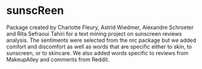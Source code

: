 # sunscReen
 
Package created by Charlotte Fleury, Astrid Wiedmer, Alexandre Schroeter and Rita Sefraoui Tahiri for a text mining project on sunscreen reviews analysis. The sentiments were selected from the nrc package but we added comfort and discomfort as well as words that are specific either to skin, to sunscreen, or to skincare. We also added words specific to reviews from MakeupAlley and comments from Reddit. 
